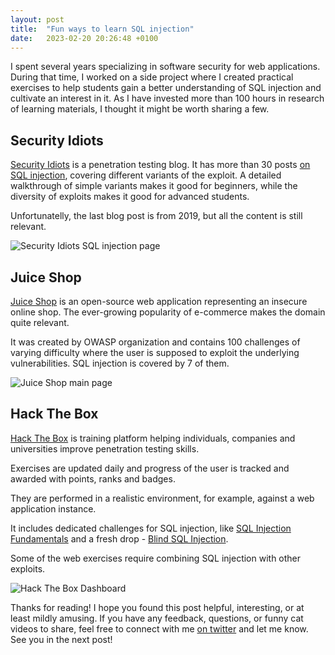 ```yaml
---
layout: post
title:  "Fun ways to learn SQL injection"
date:   2023-02-20 20:26:48 +0100
---
```


I spent several years specializing in software security for web applications. During that time, I worked on a side project where I created practical exercises to help students gain a better understanding of SQL injection and cultivate an interest in it. As I have invested more than 100 hours in research of learning materials, I thought it might be worth sharing a few.

## Security Idiots

[Security Idiots](https://www.securityidiots.com/) is a penetration testing blog. It has more than 30 posts [on SQL injection](https://www.securityidiots.com/Web-Pentest/SQL-Injection/#), covering different variants of the exploit.
A detailed walkthrough of simple variants makes it good for beginners, while the diversity of exploits makes it good for advanced students.

Unfortunatelly, the last blog post is from 2019, but all the content is still relevant.

![Security Idiots SQL injection page]({{site.url}}/assets/2023-02-19-sqli/security-idiots.png)

## Juice Shop

[Juice Shop](https://owasp.org/www-project-juice-shop/) is an open-source web application
representing an insecure online shop. The ever-growing popularity of e-commerce makes the domain quite relevant. 

It was created by OWASP
organization and contains 100 challenges of varying
difficulty where the user is supposed to exploit the underlying vulnerabilities.
SQL injection is covered by 7 of them.

![Juice Shop main page]({{site.url}}/assets/2023-02-19-sqli/juice-shop.png)

## Hack The Box

[Hack The Box](https://www.hackthebox.com/) is training platform
helping individuals, companies and universities improve
penetration testing skills. 

Exercises are updated daily and progress of the user is tracked and awarded with
points, ranks and badges. 

They are performed in a
realistic environment, for example, against a web
application instance.

It includes dedicated challenges for SQL injection, like [SQL Injection Fundamentals](https://academy.hackthebox.com/module/details/33) and a fresh drop - [Blind SQL Injection](https://academy.hackthebox.com/module/details/177).

Some of the web exercises require combining SQL injection with other exploits. 

![Hack The Box Dashboard]({{site.url}}/assets/2023-02-19-sqli/hack-the-box.png)

Thanks for reading! I hope you found this post helpful, interesting, or at least mildly amusing. If you have any feedback, questions, or funny cat videos to share, feel free to connect with me [on twitter](https://twitter.com/dmadic) and let me know. See you in the next post!